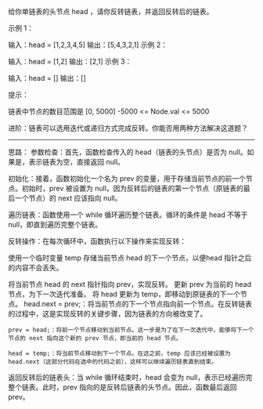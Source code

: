 给你单链表的头节点 head ，请你反转链表，并返回反转后的链表。
 

示例 1：


输入：head = [1,2,3,4,5]
输出：[5,4,3,2,1]
示例 2：


输入：head = [1,2]
输出：[2,1]
示例 3：

输入：head = []
输出：[]
 

提示：

链表中节点的数目范围是 [0, 5000]
-5000 <= Node.val <= 5000
 

进阶：链表可以选用迭代或递归方式完成反转。你能否用两种方法解决这道题？

-----------

思路：
参数检查：首先，函数检查传入的 head（链表的头节点）是否为 null。如果是，表示链表为空，直接返回 null。

初始化：接着，函数初始化一个名为 prev 的变量，用于存储当前节点的前一个节点。初始时，prev 被设置为 null，因为反转后的链表的第一个节点（原链表的最后一个节点）的 next 应该指向 null。

遍历链表：函数使用一个 while 循环遍历整个链表。循环的条件是 head 不等于 null，即直到遍历完整个链表。

反转操作：在每次循环中，函数执行以下操作来实现反转：

使用一个临时变量 temp 存储当前节点 head 的下一个节点，以便head 指针之后的内容不会丢失。

将当前节点 head 的 next 指针指向 prev，实现反转。
更新 prev 为当前的 head 节点，为下一次迭代准备。
将 head 更新为 temp，即移动到原链表的下一个节点。
    head.next = prev;：将当前节点的下一个节点指向前一个节点。在反转链表的过程中，这是实现反转的关键步骤，因为链表的方向被改变了。

    prev = head;：将前一个节点移动到当前节点。这一步是为了在下一次迭代中，能够将下一个节点的 next 指向这个新的 prev 节点，即当前的 head 节点。

    head = temp;：将当前节点移动到下一个节点。在这之前，temp 应该已经被设置为 head.next（这部分代码在选中的代码之前），这样可以继续遍历链表直到结束。


返回反转后的链表头：当 while 循环结束时，head 会变为 null，表示已经遍历完整个链表。此时，prev 指向的是反转后链表的头节点。因此，函数最后返回 prev。

